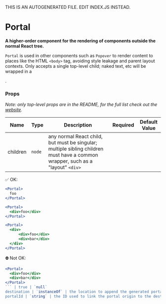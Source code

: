 THIS IS AN AUTOGENERATED FILE. EDIT INDEX.JS INSTEAD.

# Portal
__A higher-order component for the rendering of components outside the normal React tree.__

`Portal` is used in other components such as `Popover` to render content to places like the HTML `<body>` tag, avoiding style leakage and parent layout contexts. Only accepts a single top-level child; naked text, etc will be wrapped in a <div>.

### Props

_Note: only top-level props are in the README, for the full list check out the [website](http://boundless.js.org/Portal#props)._

Name | Type | Description | Required | Default Value
---- | ---- | ----------- | -------- | -------------
children | `node` | any normal React child, but must be singular; multiple sibling children must have a common wrapper, such as a "layout" `<div>`

✅ OK:

```jsx
<Portal>
  foo
</Portal>

<Portal>
  <div>foo</div>
</Portal>

<Portal>
  <div>
      <div>foo</div>
      <div>bar</div>
  </div>
</Portal>
```

⛔️ Not OK:

```jsx
<Portal>
  <div>foo</div>
  <div>bar</div>
</Portal>
``` | true | `null`
destination | `instanceOf` | the location to append the generated portal and child elements | false | `document.body`
portalId | `string` | the ID used to link the portal origin to the destination; added to generated `<div>` appended to the destination HTML node | false | `null`
